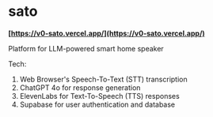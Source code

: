 # sato

**[https://v0-sato.vercel.app/](https://v0-sato.vercel.app/)**

Platform for LLM-powered smart home speaker

Tech:
1. Web Browser's Speech-To-Text (STT) transcription
2. ChatGPT 4o for response generation
3. ElevenLabs for Text-To-Speech (TTS) responses
4. Supabase for user authentication and database
